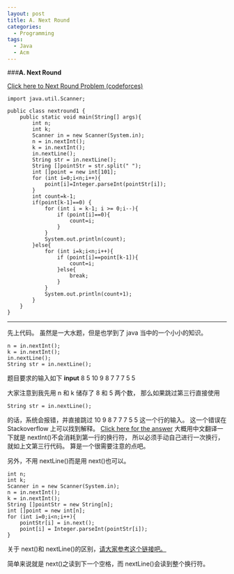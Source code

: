 ```yaml
---
layout: post
title: A. Next Round
categories:
  - Programming
tags:
  - Java
  - Acm
---
```


###**A. Next Round**

[Click here to Next Round Problem (codeforces)](http://codeforces.com/problemset/problem/158/A)

    import java.util.Scanner;

    public class nextround1 {
    	public static void main(String[] args){
    		int n;
    		int k;
    		Scanner in = new Scanner(System.in);
    		n = in.nextInt();
    		k = in.nextInt();
    		in.nextLine();
    		String str = in.nextLine();
    		String []pointStr = str.split(" ");
    		int []point = new int[101];
    		for (int i=0;i<n;i++){
    			point[i]=Integer.parseInt(pointStr[i]);
    		}
    		int count=k-1;
    		if(point[k-1]==0) {
    			for (int i = k-1; i >= 0;i--){
    				if (point[i]==0){
    					count=i;
    				}
    			}
    			System.out.println(count);
    		}else{
    			for (int i=k;i<n;i++){
    				if (point[i]==point[k-1]){
    					count=i;
    				}else{
    					break;
    				}
    			}
    			System.out.println(count+1);
    		}
    	}
    }

---

先上代码。
虽然是一大水题，但是也学到了 java 当中的一个小小的知识。

    n = in.nextInt();
    k = in.nextInt();
    in.nextLine();
    String str = in.nextLine();

题目要求的输入如下
**input**
8 5
10 9 8 7 7 7 5 5

大家注意到我先用 n 和 k 储存了 8 和 5 两个数，
那么如果跳过第三行直接使用

    String str = in.nextLine();

的话，系统会报错，并直接跳过 10 9 8 7 7 7 5 5 这一个行的输入。
这一个错误在 Stackoverflow 上可以找到解释。
[Click here for the answer](http://stackoverflow.com/questions/13102045/scanner-is-skipping-nextline-after-using-next-nextint-or-other-nextfoo)
大概用中文翻译一下就是 nextInt()不会消耗到第一行的换行符，
所以必须手动自己进行一次换行，就如上文第三行代码。
算是一个很需要注意的点吧。

另外，不用 nextLine()而是用 next()也可以。

    int n;
    int k;
    Scanner in = new Scanner(System.in);
    n = in.nextInt();
    k = in.nextInt();
    String []pointStr = new String[n];
    int []point = new int[n];
    for (int i=0;i<n;i++){
    	pointStr[i] = in.next();
    	point[i] = Integer.parseInt(pointStr[i]);
    }

关于 next()和 nextLine()的区别，[请大家参考这个链接吧。](http://stackoverflow.com/questions/22458575/whats-the-difference-between-next-and-nextline-methods-from-scanner-class)

简单来说就是 next()之读到下一个空格，而 nextLine()会读到整个换行符。
